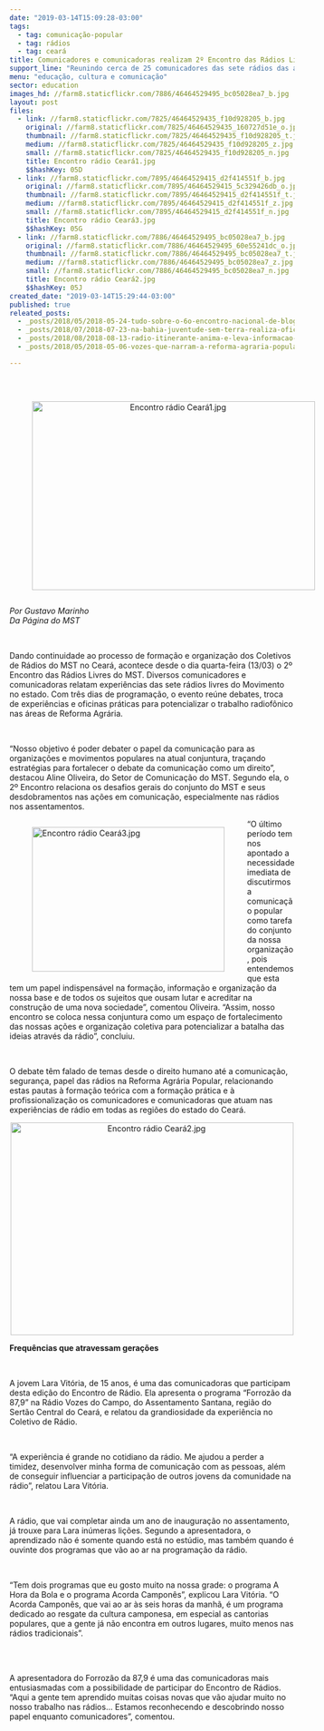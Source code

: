 ```yaml
---
date: "2019-03-14T15:09:28-03:00"
tags:
  - tag: comunicação-popular
  - tag: rádios
  - tag: ceará
title: Comunicadores e comunicadoras realizam 2º Encontro das Rádios Livres do MST no Ceará
support_line: "Reunindo cerca de 25 comunicadores das sete rádios das áreas de Reforma Agrária, Encontro debate os desafios e o papel das rádios do MST no estado"
menu: "educação, cultura e comunicação"
sector: education
images_hd: //farm8.staticflickr.com/7886/46464529495_bc05028ea7_b.jpg
layout: post
files:
  - link: //farm8.staticflickr.com/7825/46464529435_f10d928205_b.jpg
    original: //farm8.staticflickr.com/7825/46464529435_160727d51e_o.jpg
    thumbnail: //farm8.staticflickr.com/7825/46464529435_f10d928205_t.jpg
    medium: //farm8.staticflickr.com/7825/46464529435_f10d928205_z.jpg
    small: //farm8.staticflickr.com/7825/46464529435_f10d928205_n.jpg
    title: Encontro rádio Ceará1.jpg
    $$hashKey: 05D
  - link: //farm8.staticflickr.com/7895/46464529415_d2f414551f_b.jpg
    original: //farm8.staticflickr.com/7895/46464529415_5c329426db_o.jpg
    thumbnail: //farm8.staticflickr.com/7895/46464529415_d2f414551f_t.jpg
    medium: //farm8.staticflickr.com/7895/46464529415_d2f414551f_z.jpg
    small: //farm8.staticflickr.com/7895/46464529415_d2f414551f_n.jpg
    title: Encontro rádio Ceará3.jpg
    $$hashKey: 05G
  - link: //farm8.staticflickr.com/7886/46464529495_bc05028ea7_b.jpg
    original: //farm8.staticflickr.com/7886/46464529495_60e55241dc_o.jpg
    thumbnail: //farm8.staticflickr.com/7886/46464529495_bc05028ea7_t.jpg
    medium: //farm8.staticflickr.com/7886/46464529495_bc05028ea7_z.jpg
    small: //farm8.staticflickr.com/7886/46464529495_bc05028ea7_n.jpg
    title: Encontro rádio Ceará2.jpg
    $$hashKey: 05J
created_date: "2019-03-14T15:29:44-03:00"
published: true
releated_posts:
  - _posts/2018/05/2018-05-24-tudo-sobre-o-6o-encontro-nacional-de-blogueir-s-e-ativistas-digitais.md
  - _posts/2018/07/2018-07-23-na-bahia-juventude-sem-terra-realiza-oficina-de-comunicacao-popular.md
  - _posts/2018/08/2018-08-13-radio-itinerante-anima-e-leva-informacao-a-marcha-nacional-lula-livre.md
  - _posts/2018/05/2018-05-06-vozes-que-narram-a-reforma-agraria-popular.md

---
```

<p>&nbsp;</p>

<div style="text-align:center">
<figure class="image" style="display:inline-block"><img alt="Encontro rádio Ceará1.jpg" height="333" src="//farm8.staticflickr.com/7825/46464529435_f10d928205_b.jpg" width="500" />
<figcaption></figcaption>
</figure>
</div>

<p><em>Por Gustavo Marinho<br />
Da P&aacute;gina do MST</em></p>

<p>&nbsp;</p>

<p>Dando continuidade ao processo de forma&ccedil;&atilde;o e organiza&ccedil;&atilde;o dos Coletivos de R&aacute;dios do MST no Cear&aacute;, acontece desde o dia quarta-feira (13/03) o 2&ordm; Encontro das R&aacute;dios Livres do MST. Diversos comunicadores e comunicadoras relatam experi&ecirc;ncias das sete r&aacute;dios livres do Movimento no estado. Com tr&ecirc;s dias de programa&ccedil;&atilde;o, o evento re&uacute;ne debates, troca de experi&ecirc;ncias e oficinas pr&aacute;ticas para potencializar o trabalho radiof&ocirc;nico nas &aacute;reas de Reforma Agr&aacute;ria.</p>

<p>&nbsp;</p>

<p>&ldquo;Nosso objetivo &eacute; poder debater o papel da comunica&ccedil;&atilde;o para as organiza&ccedil;&otilde;es e movimentos populares na atual conjuntura, tra&ccedil;ando estrat&eacute;gias para fortalecer o debate da comunica&ccedil;&atilde;o como um direito&rdquo;, destacou Aline Oliveira, do Setor de Comunica&ccedil;&atilde;o do MST. Segundo ela, o 2&ordm; Encontro relaciona os desafios gerais do conjunto do MST e seus desdobramentos nas a&ccedil;&otilde;es em comunica&ccedil;&atilde;o, especialmente nas r&aacute;dios nos assentamentos.</p>

<figure class="image" style="float:left"><img alt="Encontro rádio Ceará3.jpg" height="255" src="//farm8.staticflickr.com/7895/46464529415_d2f414551f_b.jpg" width="340" />
<figcaption></figcaption>
</figure>

<p>&ldquo;O &uacute;ltimo per&iacute;odo tem nos apontado a necessidade imediata de discutirmos a comunica&ccedil;&atilde;o popular como tarefa do conjunto da nossa organiza&ccedil;&atilde;o, pois entendemos que esta tem um papel indispens&aacute;vel na forma&ccedil;&atilde;o, informa&ccedil;&atilde;o e organiza&ccedil;&atilde;o da nossa base e de todos os sujeitos que ousam lutar e acreditar na constru&ccedil;&atilde;o de uma nova sociedade&rdquo;, comentou Oliveira. &ldquo;Assim, nosso encontro se coloca nessa conjuntura como um espa&ccedil;o de fortalecimento das nossas a&ccedil;&otilde;es e organiza&ccedil;&atilde;o coletiva para potencializar a batalha das ideias atrav&eacute;s da r&aacute;dio&rdquo;, concluiu.</p>

<p>&nbsp;</p>

<p>O debate t&ecirc;m falado de temas desde o direito humano at&eacute; a comunica&ccedil;&atilde;o, seguran&ccedil;a, papel das r&aacute;dios na Reforma Agr&aacute;ria Popular, relacionando estas pautas &agrave; forma&ccedil;&atilde;o te&oacute;rica com a forma&ccedil;&atilde;o pr&aacute;tica e &agrave; profissionaliza&ccedil;&atilde;o os comunicadores e comunicadoras que atuam nas experi&ecirc;ncias de r&aacute;dio em todas as regi&otilde;es do estado do Cear&aacute;.</p>

<p style="text-align:center"><img alt="Encontro rádio Ceará2.jpg" height="375" src="//farm8.staticflickr.com/7886/46464529495_bc05028ea7_b.jpg" width="500" /></p>

<p><strong>Frequ&ecirc;ncias que atravessam gera&ccedil;&otilde;es</strong></p>

<p>&nbsp;</p>

<p>A jovem Lara Vit&oacute;ria, de 15 anos, &eacute; uma das comunicadoras que participam desta edi&ccedil;&atilde;o do Encontro de R&aacute;dio. Ela apresenta o programa &ldquo;Forroz&atilde;o da 87,9&rdquo; na R&aacute;dio Vozes do Campo, do Assentamento Santana, regi&atilde;o do Sert&atilde;o Central do Cear&aacute;, e relatou da grandiosidade da experi&ecirc;ncia no Coletivo de R&aacute;dio.</p>

<p>&nbsp;</p>

<p>&ldquo;A experi&ecirc;ncia &eacute; grande no cotidiano da r&aacute;dio. Me ajudou a perder a timidez, desenvolver minha forma de comunica&ccedil;&atilde;o com as pessoas, al&eacute;m de conseguir influenciar a participa&ccedil;&atilde;o de outros jovens da comunidade na r&aacute;dio&rdquo;, relatou Lara Vit&oacute;ria.</p>

<p>&nbsp;</p>

<p>A r&aacute;dio, que vai completar ainda um ano de inaugura&ccedil;&atilde;o no assentamento, j&aacute; trouxe para Lara in&uacute;meras li&ccedil;&otilde;es. Segundo a apresentadora, o aprendizado n&atilde;o &eacute; somente quando est&aacute; no est&uacute;dio, mas tamb&eacute;m quando &eacute; ouvinte dos programas que v&atilde;o ao ar na programa&ccedil;&atilde;o da r&aacute;dio.</p>

<p>&nbsp;</p>

<p>&ldquo;Tem dois programas que eu gosto muito na nossa grade: o programa A Hora da Bola e o programa Acorda Campon&ecirc;s&rdquo;, explicou Lara Vit&oacute;ria. &ldquo;O Acorda Campon&ecirc;s, que vai ao ar &agrave;s seis horas da manh&atilde;, &eacute; um programa dedicado ao resgate da cultura camponesa, em especial as cantorias populares, que a gente j&aacute; n&atilde;o encontra em outros lugares, muito menos nas r&aacute;dios tradicionais&rdquo;.</p>

<p>&nbsp;</p>

<p><br />
A apresentadora do Forroz&atilde;o da 87,9 &eacute; uma das comunicadoras mais entusiasmadas com a possibilidade de participar do Encontro de R&aacute;dios. &ldquo;Aqui a gente tem aprendido muitas coisas novas que v&atilde;o ajudar muito no nosso trabalho nas r&aacute;dios... Estamos reconhecendo e descobrindo nosso papel enquanto comunicadores&rdquo;, comentou.</p>

<p>&nbsp;</p>
